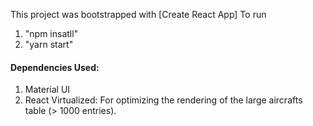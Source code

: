 This project was bootstrapped with [Create React App]
To run
1. "npm insatll"
2. "yarn start"

#### Dependencies Used:
1.  Material UI
2.  React Virtualized: For optimizing the rendering of the large aircrafts table (> 1000 entries).

         

  
